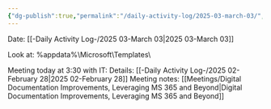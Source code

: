 ```yaml
---
{"dg-publish":true,"permalink":"/daily-activity-log/2025-03-march-03/","noteIcon":"","created":"2025-07-07T14:23:43.125-05:00"}
---
```


Date: [[-Daily Activity Log-/2025 03-March 03\|2025 03-March 03]]

Look at: %appdata%\Microsoft\Templates\

Meeting today at 3:30 with IT: Details: [[-Daily Activity Log-/2025 02-February 28\|2025 02-February 28]]
Meeting notes: [[Meetings/Digital Documentation Improvements, Leveraging MS 365 and Beyond\|Digital Documentation Improvements, Leveraging MS 365 and Beyond]]